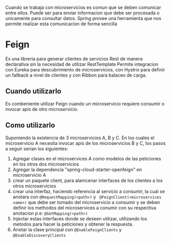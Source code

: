 Cuando se trabaja con microservicios es comun que se deben comunicar entre ellos. Puede ser para enviar informacion que debe ser procesada o unicamente para consultar datos.
Spring provee una herramienta que nos permite realizar esta comunicacion de forma sencilla

# Feign
Es una libreria para generar clientes de servicios Rest de manera declarativa sin la necesidad de utilizar RestTemplate
Permite integracion con Eureka para descubrimiento de microservicios, con Hystrix para definir un fallback a nivel de clientes y con Ribbon para balaceo de carga.

## Cuando utilizarlo
Es combeniente utilizar Feign cuando un microservicio requiere consumir o invocar apis de otro microservicio.

## Como utilizarlo
Suponiendo la existencia de 3 microservicios A, B y C. En los cuales el microservicio A necesita invocar apis de los microservicios B y C, los pasos a seguir serian los siguientes:

1. Agregar clases en el microservices A como modelos de las peticiones en los otros dos microservicios
2. Agregar la dependencia "spring-cloud-starter-openfeign" en microservicio A
3. crear un paquete client, para alamcenar interfaces de los clientes a los otros microservicios
4. crear una interfaz, haciendo referencia al servicio a consumir, la cual se anotara con `@RequestMapping(<path>)` y ` @FeignClient(<microservices name>)` que debe ser tomado del microservicio a consumir y se deben definir los methodos del microservices a conumir con su respectiva anotacion p.e: `@GetMapping(<path>)`
5. Injectar estas interfaces donde se deseen utilizar, utilizando los metodos para hacer la peticiones y obtener la respuesta. 
6. Anotar la clase principal con `@EnableFeignClients` y `@EnableDiscoveryClients`